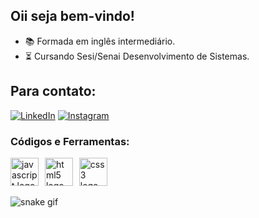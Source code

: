 ## Oii seja bem-vindo!

- 📚 Formada em inglês intermediário.
- ⏳ Cursando Sesi/Senai Desenvolvimento de Sistemas.


## Para contato:
[![LinkedIn](https://img.shields.io/badge/LinkedIn-0077B5?style=for-the-badge&logo=linkedin&logoColor=white)](www.linkedin.com/in/maria-eduarda-klin-de-carvalho-1647a1307)
[![Instagram](https://img.shields.io/badge/Instagram-E4405F?style=for-the-badge&logo=instagram&logoColor=white)](https://www.instagram.com/dudaklin_?igsh=M2dpNXl0b3dsdG0x&utm_source=qr)

<h3>Códigos e Ferramentas: </h3>
<div>
  <img src="https://cdn.jsdelivr.net/gh/devicons/devicon/icons/javascript/javascript-original.svg" height="45" alt="javascript logo"  />
  <img width="2" />
  <img src="https://cdn.jsdelivr.net/gh/devicons/devicon/icons/html5/html5-original.svg" height="45" alt="html5 logo"  />
  <img width="2" />
  <img src="https://cdn.jsdelivr.net/gh/devicons/devicon/icons/css3/css3-original.svg" height="45" alt="css3 logo"  />
  <img width="2" />
</div>

![snake gif](https://github.com/deluxxe01/deluxxe01/blob/output/github-contribution-grid-snake.gif)
